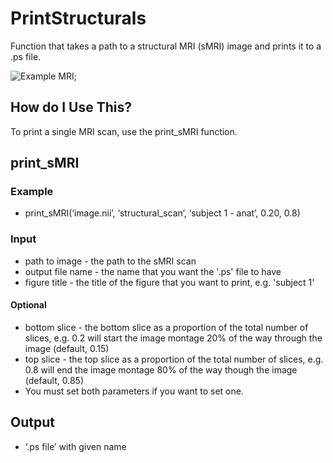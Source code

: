 # PrintStructurals

Function that takes a path to a structural MRI (sMRI) image and prints it to a .ps file. 

![Example MRI]('docs/Example.png');

## How do I Use This?

To print a single MRI scan, use the print_sMRI function. 
## print_sMRI
### Example 
* print_sMRI(‘image.nii’, ‘structural_scan’, ‘subject 1 - anat’, 0.20, 0.8) 

### Input 
* path to image - the path to the sMRI scan
* output file name - the name that you want the '.ps' file to have
* figure title - the title of the figure that you want to print, e.g. 'subject 1'
#### Optional
* bottom slice - the bottom slice as a proportion of the total number of slices, e.g. 0.2 will start the image montage 20% of the way through the image (default, 0.15)
* top slice - the top slice as a proportion of the total number of slices, e.g. 0.8 will end the image montage 80% of the way though the image (default, 0.85)
* You must set both parameters if you want to set one.

## Output 
* ‘.ps file’ with given name 




